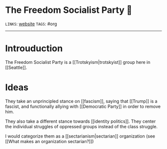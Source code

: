 # The Freedom Socialist Party 🚩
`LINKS`: [website](https://socialism.com/)
`TAGS`: #org

---
# Introuduction
The Freedom Socialist Party is a [[Trotskyism|trotskyist]] group here in [[Seattle]]. 

# Ideas
They take an unprincipled stance on [[fascism]], saying that [[Trump]] is a fascist, and functionally allying with [[Democratic Party]] in order to remove him. 

They also take a different stance towards [[identity politics]]. They center the individual struggles of oppressed groups instead of the class struggle. 

I would categorize them as a [[sectarianism|sectarian]] organization (see [[What makes an organization sectarian?]])